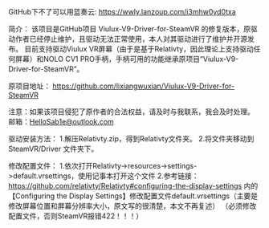 GitHub下不了可以用蓝奏云:  https://wwly.lanzoup.com/i3mhw0yd0txa

简介：
该项目是GitHub项目 Viulux-V9-Driver-for-SteamVR 的修复版本，原驱动作者已经停止维护，且驱动无法正常使用，本人对其驱动进行了维护并开源发布。
目前支持驱动Viulux VR屏幕（由于是基于Relativty，因此理论上支持驱动任何屏幕）和NOLO CV1 PRO手柄，手柄可用的功能继承原项目“Viulux-V9-Driver-for-SteamVR”。

原项目地址：
https://github.com/lixiangwuxian/Viulux-V9-Driver-for-SteamVR

注意：如果该项目侵犯了原作者的合法权益，请及时与我联系，我会及时处理。
邮箱：HelloSab1e@outlook.com

驱动安装方法：
1.解压Relativty.zip，得到Relativty文件夹。
2.将文件夹移动到 SteamVR/Driver 文件夹下。

修改配置文件：
1.依次打开Relativty->resources->settings->default.vrsettings，使用记事本打开这个文件
2.参考链接：https://github.com/relativty/Relativty#configuring-the-display-settings 内的【Configuring the Display Settings】修改配置文件default.vrsettings（主要是修改屏幕位置和屏幕分辨率大小，原文写的很清楚，本文不再复述）
（必须修改配置文件，否则SteamVR报错422！！！）

